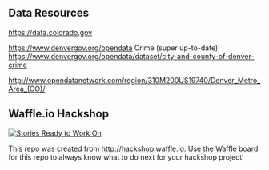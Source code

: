 ## Data Resources

https://data.colorado.gov
  
https://www.denvergov.org/opendata
  Crime (super up-to-date): https://www.denvergov.org/opendata/dataset/city-and-county-of-denver-crime
  
http://www.opendatanetwork.com/region/310M200US19740/Denver_Metro_Area_(CO)/
  
  
## Waffle.io Hackshop

[![Stories Ready to Work On](https://badge.waffle.io/codyssia/althousing.svg?label=ready&title=Cards%20Ready%20To%20Work%20On)](https://waffle.io/codyssia/althousing)

This repo was created from http://hackshop.waffle.io. Use [the Waffle board](https://waffle.io/codyssia/althousing) for this repo to always know what to do next for your hackshop project!
